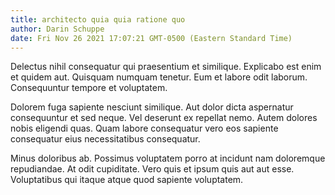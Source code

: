 ```yaml
---
title: architecto quia quia ratione quo
author: Darin Schuppe
date: Fri Nov 26 2021 17:07:21 GMT-0500 (Eastern Standard Time)
---
```

Delectus nihil consequatur qui praesentium et similique. Explicabo est enim et quidem aut. Quisquam numquam tenetur. Eum et labore odit laborum. Consequuntur tempore et voluptatem.

 Dolorem fuga sapiente nesciunt similique. Aut dolor dicta aspernatur consequuntur et sed neque. Vel deserunt ex repellat nemo. Autem dolores nobis eligendi quas. Quam labore consequatur vero eos sapiente consequatur eius necessitatibus consequatur.

 Minus doloribus ab. Possimus voluptatem porro at incidunt nam doloremque repudiandae. At odit cupiditate. Vero quis et ipsum quis aut aut esse. Voluptatibus qui itaque atque quod sapiente voluptatem.